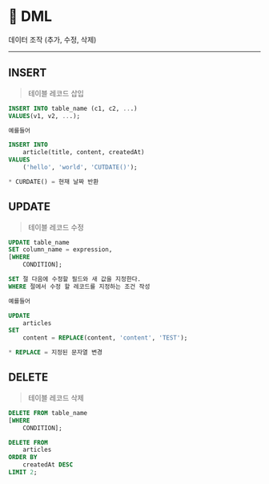 # 🫧 DML

데이터 조작 (추가, 수정, 삭제)

---

## INSERT

> 테이블 레코드 삽입

```SQL
INSERT INTO table_name (c1, c2, ...)
VALUES(v1, v2, ...);
```

```SQL
예를들어

INSERT INTO
    article(title, content, createdAt)
VALUES
    ('hello', 'world', 'CUTDATE()');

* CURDATE() = 현재 날짜 반환
```

## UPDATE

> 테이블 레코드 수정

```SQL
UPDATE table_name
SET column_name = expression,
[WHERE
    CONDITION];

SET 절 다음에 수정할 필드와 새 값을 지정한다.
WHERE 절에서 수정 할 레코드를 지정하는 조건 작성
```

```SQL
예를들어

UPDATE
    articles
SET
    content = REPLACE(content, 'content', 'TEST');

* REPLACE = 지정된 문자열 변경
```

## DELETE

> 테이블 레코드 삭제

```SQL
DELETE FROM table_name
[WHERE
    CONDITION];
```

```SQL
DELETE FROM
    articles
ORDER BY
    createdAt DESC
LIMIT 2;
```
